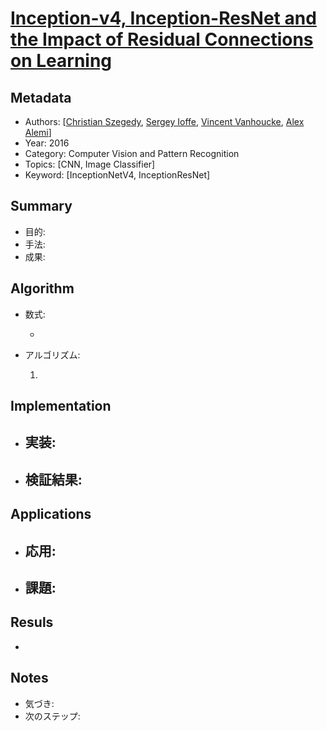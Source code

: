 # [Inception-v4, Inception-ResNet and the Impact of Residual Connections on Learning](https://arxiv.org/abs/1602.07261)

## Metadata

- Authors: [[Christian Szegedy](https://arxiv.org/search/cs?searchtype=author&query=Szegedy,+C), [Sergey Ioffe](https://arxiv.org/search/cs?searchtype=author&query=Ioffe,+S), [Vincent Vanhoucke](https://arxiv.org/search/cs?searchtype=author&query=Vanhoucke,+V), [Alex Alemi](https://arxiv.org/search/cs?searchtype=author&query=Alemi,+A)]
- Year: 2016
- Category: Computer Vision and Pattern Recognition
- Topics: [CNN, Image Classifier]
- Keyword: [InceptionNetV4, InceptionResNet]

## Summary

- 目的: 
- 手法: 
- 成果: 

## **Algorithm**

- 数式:

  - 

- アルゴリズム:

  1. 

## **Implementation**

- 実装:
  - 
- 検証結果:
  - 

## **Applications**

- 応用:
  - 
- 課題:
  - 

## **Resuls**

- 

## **Notes**

- 気づき:
- 次のステップ: 